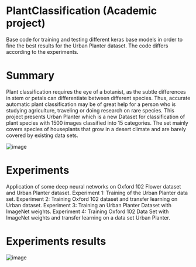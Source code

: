 # PlantClassification (Academic project)
Base code for training and testing different keras base models in order to fine the best results for the Urban Planter dataset.
The code differs according to the experiments.

# Summary
Plant classification requires the eye of a botanist, as the subtle differences in stem or petals can differentiate between different species. Thus, accurate automatic plant classification may be of great help for a person who is studying agriculture, traveling or doing research on rare species.
This project presents Urban Planter which is a new Dataset for classification of plant species with 1500 images classified into 15 categories. The set mainly covers
species of houseplants that grow in a desert climate and are barely covered by existing data sets.

![image](https://user-images.githubusercontent.com/45334085/138656075-c7e08bc8-c9a0-4990-a8e1-d074f6758a8b.png)

# Experiments

Application of some deep neural networks on Oxford 102 Flower dataset and Urban Planter dataset.
Experiment 1: Training of the Urban Planter data set.
Experiment 2: Training Oxford 102 dataset and transfer learning on Urban dataset.
Experiment 3: Training an Urban Planter Dataset with ImageNet weights.
Experiment 4: Training Oxford 102 Data Set with ImageNet weights and transfer learning on a data set Urban Planter.

# Experiments results
![image](https://user-images.githubusercontent.com/45334085/138659147-c5299101-fa45-4f26-9750-4d28590b56cd.png)

